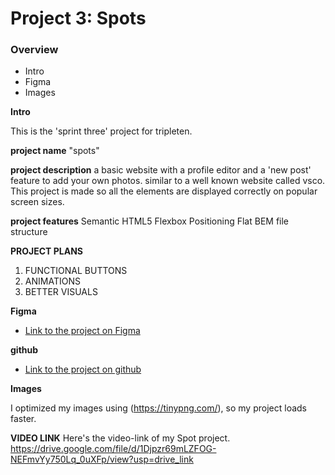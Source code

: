 # Project 3: Spots

### Overview

- Intro
- Figma
- Images

**Intro**

This is the 'sprint three' project for tripleten.

**project name**
"spots"

**project description**
a basic website with a profile editor and a 'new post' feature to add your own photos. similar to a well known website called vsco.
This project is made so all the elements are displayed correctly on popular screen sizes.

**project features**
Semantic HTML5
Flexbox
Positioning
Flat BEM file structure

**PROJECT PLANS**

1. FUNCTIONAL BUTTONS
2. ANIMATIONS
3. BETTER VISUALS

**Figma**

- [Link to the project on Figma](https://www.figma.com/file/BBNm2bC3lj8QQMHlnqRsga/Sprint-3-Project-%E2%80%94-Spots?type=design&node-id=2%3A60&mode=design&t=afgNFybdorZO6cQo-1)

**github**

- [Link to the project on github](https://jostea4ever.github.io/se_project_spots/index.html)

**Images**

I optimized my images using (https://tinypng.com/), so my project loads faster.

**VIDEO LINK**
Here's the video-link of my Spot project.
https://drive.google.com/file/d/1Djpzr69mLZFOG-NEFmvYy750Lq_0uXFp/view?usp=drive_link
